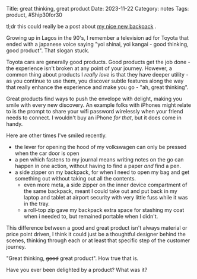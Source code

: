 Title: great thinking, great product
Date: 2023-11-22
Category: notes
Tags: product, #Ship30for30

tl;dr this could really be a post about [my nice new backpack](https://www.moleskine.com/en-us/shop/bags/backpacks/metro-backpack/rolltop-backpack-black-8056420854206.html) . 

Growing up in Lagos in the 90's, I remember a television ad for Toyota that ended with a japanese voice saying "yoi shinai, yoi kangai - good thinking, good product". That slogan stuck.

Toyota cars are generally good products. Good products get the job done - the experience isn't broken at any point of your journey. However, a common thing about products I *really love* is that they have deeper utility  - as you continue to use them, you discover subtle features along the way that really enhance the experience and make you go - "ah, great thinking". 

Great products find ways to push the envelope with delight, making you smile with every new discovery. An example folks with iPhones might relate to is the prompt to share your wifi password wirelessly when your friend needs to connect. I wouldn't buy an iPhone *for that*, but it does come in handy.

Here are other times I've smiled recently.

- the lever for opening the hood of my volkswagen can only be pressed when the car door is open
- a pen which fastens to my journal means writing notes on the go can happen in one action, without having to find a paper *and* find a pen.
- a side zipper on my backpack, for when I need to open my bag and get something out without taking out all the contents. 
	- even more meta, a side zipper on the inner device compartment of the same backpack, meant I could take out and put back in my laptop and tablet at airport security with very little fuss while it was in the tray.
	- a roll-top zip gave my backpack extra space  for stashing my coat when i needed to, but remained portable when I didn't.
 
This difference between a good and great product isn't always material or price point driven, I think it could just be a thoughtful designer behind the scenes, thinking through each or at least that specific step of the customer journey.

"Great thinking, ~~good~~ great product". How true that is. 

Have you ever been delighted by a product? What was it? 
